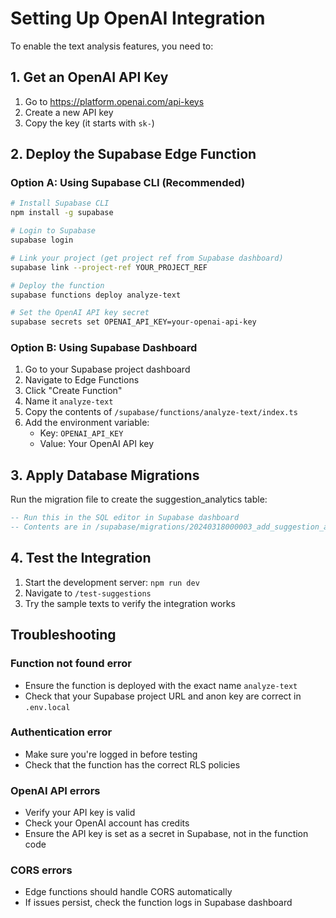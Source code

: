 # Setting Up OpenAI Integration

To enable the text analysis features, you need to:

## 1. Get an OpenAI API Key
1. Go to https://platform.openai.com/api-keys
2. Create a new API key
3. Copy the key (it starts with `sk-`)

## 2. Deploy the Supabase Edge Function

### Option A: Using Supabase CLI (Recommended)
```bash
# Install Supabase CLI
npm install -g supabase

# Login to Supabase
supabase login

# Link your project (get project ref from Supabase dashboard)
supabase link --project-ref YOUR_PROJECT_REF

# Deploy the function
supabase functions deploy analyze-text

# Set the OpenAI API key secret
supabase secrets set OPENAI_API_KEY=your-openai-api-key
```

### Option B: Using Supabase Dashboard
1. Go to your Supabase project dashboard
2. Navigate to Edge Functions
3. Click "Create Function"
4. Name it `analyze-text`
5. Copy the contents of `/supabase/functions/analyze-text/index.ts`
6. Add the environment variable:
   - Key: `OPENAI_API_KEY`
   - Value: Your OpenAI API key

## 3. Apply Database Migrations
Run the migration file to create the suggestion_analytics table:
```sql
-- Run this in the SQL editor in Supabase dashboard
-- Contents are in /supabase/migrations/20240318000003_add_suggestion_analytics.sql
```

## 4. Test the Integration
1. Start the development server: `npm run dev`
2. Navigate to `/test-suggestions`
3. Try the sample texts to verify the integration works

## Troubleshooting

### Function not found error
- Ensure the function is deployed with the exact name `analyze-text`
- Check that your Supabase project URL and anon key are correct in `.env.local`

### Authentication error
- Make sure you're logged in before testing
- Check that the function has the correct RLS policies

### OpenAI API errors
- Verify your API key is valid
- Check your OpenAI account has credits
- Ensure the API key is set as a secret in Supabase, not in the function code

### CORS errors
- Edge functions should handle CORS automatically
- If issues persist, check the function logs in Supabase dashboard